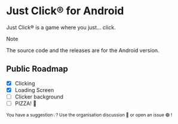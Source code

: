 # Just Click® for Android
Just Click® is a game where you just... click.

> [!NOTE]
> The source code and the releases are for the Android version.

## Public Roadmap
- [X] Clicking
- [X] Loading Screen
- [ ] Clicker background
- [ ] PIZZA! 🍕

<sup>You have a suggestion💡? Use the organisation discussion 💬 or open an issue 🟢 !</sup>
